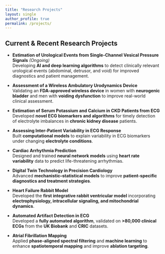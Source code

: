 ```yaml
---
title: "Research Projects"
layout: single
author_profile: true
permalink: /projects/
---
```


## Current & Recent Research Projects

- **Estimation of Urological Events from Single-Channel Vesical Pressure Signals** *(Ongoing)*  
  Developing **AI and deep learning algorithms** to detect clinically relevant urological events (abdominal, detrusor, and void) for improved diagnostics and patient management.

- **Assessment of a Wireless Ambulatory Urodynamics Device**  
  Validating an **FDA-approved wireless device** in women with **neurogenic bladder** and men with **voiding dysfunction** to improve real-world clinical assessment.

- **Estimation of Serum Potassium and Calcium in CKD Patients from ECG**  
  Developed **novel ECG biomarkers and algorithms** for timely detection of electrolyte imbalances in **chronic kidney disease** patients.

- **Assessing Inter-Patient Variability in ECG Response**  
  Built **computational models** to explain variability in ECG biomarkers under changing **electrolyte conditions**.

- **Cardiac Arrhythmia Prediction**  
  Designed and trained **neural network models** using **heart rate variability** data to predict life-threatening arrhythmias.

- **Digital Twin Technology in Precision Cardiology**  
  Advanced **mechanistic–statistical models** to improve **patient-specific diagnostics and treatment strategies**.

- **Heart Failure Rabbit Model**  
  Developed the **first integrative rabbit ventricular model** incorporating **electrophysiology, intracellular signaling, and mitochondrial dynamics**.

- **Automated Artifact Detection in ECG**  
  Developed a **fully automated algorithm**, validated on **>80,000 clinical ECGs** from the **UK Biobank** and **CRIC** datasets.

- **Atrial Fibrillation Mapping**  
  Applied **phase-aligned spectral filtering** and **machine learning** to enhance **spatiotemporal mapping** and improve **ablation targeting**.
